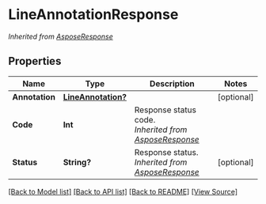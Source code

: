 # LineAnnotationResponse


*Inherited from [AsposeResponse](AsposeResponse.md)*
## Properties
Name | Type | Description | Notes
------------ | ------------- | ------------- | -------------
**Annotation** | [**LineAnnotation?**](LineAnnotation.md) |  | [optional]
**Code** | **Int** | Response status code.<br />*Inherited from [AsposeResponse](AsposeResponse.md)* | 
**Status** | **String?** | Response status.<br />*Inherited from [AsposeResponse](AsposeResponse.md)* | [optional]

[[Back to Model list]](../README.md#documentation-for-models) [[Back to API list]](../README.md#documentation-for-api-endpoints) [[Back to README]](../README.md) [[View Source]](../AsposePdfCloud/Models/LineAnnotationResponse.swift)

